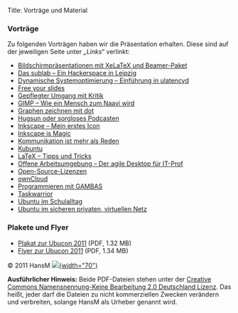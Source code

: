 Title: Vorträge und Material

### Vorträge

Zu folgenden Vorträgen haben wir die Präsentation erhalten. Diese sind
auf der jeweiligen Seite unter *„Links“* verlinkt:

-   [Bildschirmpräsentationen mit XeLaTeX und
    Beamer-Paket](http://www.ubucon.de/2011/programm/bildschirmpraesentationen_mit_xelatex)
-   [Das sublab – Ein Hackerspace in
    Leipzig](http://www.ubucon.de/2011/programm/das_sublab)
-   [Dynamische Systemoptimierung – Einführung in
    ulatencyd](http://www.ubucon.de/2011/programm/dynamische_systemoptimierung)
-   [Free your
    slides](http://www.ubucon.de/2011/programm/free_your_slides)
-   [Gepflegter Umgang mit
    Kritik](http://www.ubucon.de/2011/programm/menschen_reden_anders_als_maschinen)
-   [GIMP – Wie ein Mensch zum Naavi
    wird](http://www.ubucon.de/2011/programm/gimp_wie_ein_mensch_zum_naavi_wird)
-   [Graphen zeichnen mit
    dot](http://www.ubucon.de/2011/programm/graphen_zeichnen_mit_dot)
-   [Hugsun oder sorgloses
    Podcasten](http://www.ubucon.de/2011/programm/hugsun_oder_sorgloses_podcasten)
-   [Inkscape – Mein erstes
    Icon](http://www.ubucon.de/2011/programm/inkscape_mein_erstes_icon)
-   [Inkscape is
    Magic](http://www.ubucon.de/2011/programm/inkscape_is_magic)
-   [Kommunikation ist mehr als
    Reden](http://www.ubucon.de/2011/programm/du_verstehst_mich_nicht)
-   [Kubuntu](http://www.ubucon.de/2011/programm/kubuntu)
-   [LaTeX – Tipps und
    Tricks](http://www.ubucon.de/2011/programm/latex_tipps_und_tricks)
-   [Offene Arbeitsumgebung – Der agile Desktop für
    IT-Prof](http://www.ubucon.de/2011/programm/offene_arbeitsumgebung)
-   [Open-Source-Lizenzen](http://www.ubucon.de/2011/programm/open_source_lizenzen)
-   [ownCloud](http://www.ubucon.de/2011/programm/owncloud)
-   [Programmieren mit
    GAMBAS](http://www.ubucon.de/2011/programm/programmieren_mit_gambas)
-   [Taskwarrior](http://www.ubucon.de/2011/programm/taskwarrior)
-   [Ubuntu im
    Schulalltag](http://www.ubucon.de/2011/programm/ubuntu_im_schulalltag)
-   [Ubuntu im sicheren privaten, virtuellen
    Netz](http://www.ubucon.de/2011/programm/ubuntu_im_sicheren_privaten_virtuellen_netz)

### Plakete und Flyer

 * [Plakat zur Ubucon
2011]({filename}/files/Ubucon_Plakat_A1_2011_pdfx3_1.pdf) (PDF,
1.32 MB)
 * [Flyer zur Ubucon
2011]({filename}/files/ubucon_flyer_2011_pdfx3_1.pdf) (PDF, 1.34
MB)

© 2011 HansM
[![](http://i.creativecommons.org/l/by-nc-sa/2.0/de/88x31.png){width="70"}](http://creativecommons.org/licenses/by-nc-sa/2.0/de/deed.de)

**Ausführlicher Hinweis:** Beide PDF-Dateien stehen unter der [Creative
Commons Namensnennung-Keine Bearbeitung 2.0 Deutschland
Lizenz](http://creativecommons.org/licenses/by-nc-sa/2.0/de/deed.de).
Das heißt, jeder darf die Dateien zu nicht kommerziellen Zwecken
verändern und verbreiten, solange HansM als Urheber genannt wird.
